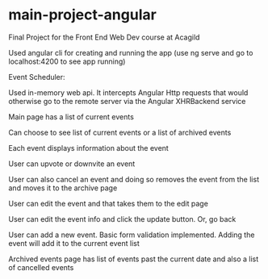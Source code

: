 # main-project-angular

Final Project for the Front End Web Dev course at Acagild

Used angular cli for creating and running the app (use ng serve and go to localhost:4200 to see app running)

Event Scheduler:

Used in-memory web api. It intercepts Angular Http requests that would otherwise go to the remote server via the Angular XHRBackend service

Main page has a list of current events

Can choose to see list of current events or a list of archived events

Each event displays information about the event

User can upvote or downvite an event

User can also cancel an event and doing so removes the event from the list and moves it to the archive page

User can edit the event and that takes them to the edit page

User can edit the event info and click the update button. Or, go back

User can add a new event. Basic form validation implemented. Adding the event will add it to the current event list

Archived events page has list of events past the current date and also a list of cancelled events

